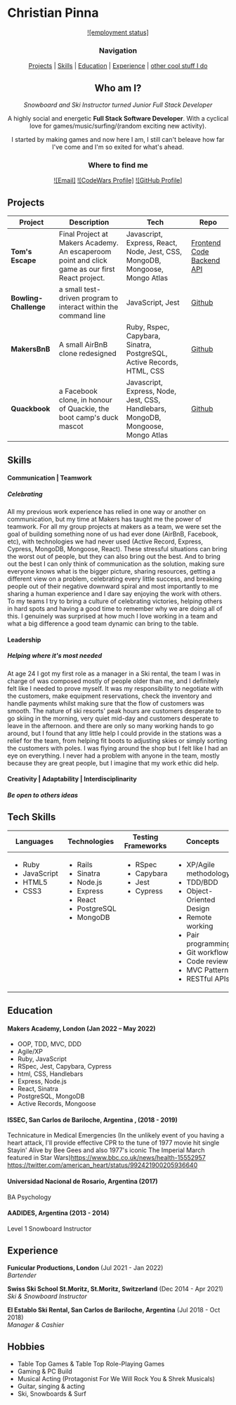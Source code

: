 # Christian Pinna

<div align="center">

[![employment status]](
https://www.floridaconstructionconnection.com/wp-content/uploads/2019/09/blog-hire-me-meme.jpg)

### Navigation 

[Projects](#projects) |  [Skills](#skills) |
[Education](#education) |
[Experience](#experience) |
[other cool stuff I do](#hobbies)

## Who am I? 

*Snowboard and Ski Instructor turned Junior Full Stack Developer*

A highly social and energetic **Full Stack Software Developer**. With a cyclical love for games/music/surfing/(random exciting new activity).

I started by making games and now here I am, I still can't beleave how far I've come and I'm so exited for what's ahead.

### Where to find me

[![Email]](mailto:christian.a.pinna@gmail.com)
[![CodeWars Profile]](https://www.codewars.com/users/ChristianPinna)
[![GitHub Profile]](https://github.com/ChrisPinna)

</div>


## Projects


| Project         | Description                                                                                         | Tech                                | Repo                                                                                                         |
| ----------------------- | ----------------------------------------------------------------------------------------------- | ----------------------------------- | ------------------------------------------------------------------------------------------------------------------------ |
| **Tom's Escape**      | Final Project at Makers Academy. An escaperoom point and click game as our first React project.                                 | Javascript, Express, React, Node, Jest, CSS, MongoDB, Mongoose, Mongo Atlas | [Frontend Code](https://github.com/jam9304/toms-escape-game/tree/main/src) [Backend API](https://github.com/jam9304/toms-escape-game/tree/main/server)            |
| **Bowling-Challenge**    | a small test-driven program to interact within the command line    | JavaScript, Jest            | [Github](https://github.com/ChrisPinna/bowling-challenge) |
| **MakersBnB**           | A small AirBnB clone redesigned       | Ruby, Rspec, Capybara, Sinatra, PostgreSQL, Active Records, HTML, CSS             | [Github](https://github.com/clovellbsc/Makersbnb)                                                                              |
| **Quackbook**      | a Facebook clone, in honour of Quackie, the boot camp's duck mascot | Javascript, Express, Node, Jest, CSS, Handlebars, MongoDB, Mongoose, Mongo Atlas               |  [Github](https://github.com/jonnyabrams/acebook-quack-overflow)


## Skills

#### Communication | Teamwork
##### Celebrating

All my previous work experience has relied in one way or another on communication, but my time at Makers has taught me the power of teamwork. For all my group projects at makers as a team, we were set the goal of building something none of us had ever done (AirBnB, Facebook, etc), with technologies we had never used (Active Record, Express, Cypress, MongoDB, Mongoose, React). These stressful situations can bring the worst out of people, but they can also bring out the best. And to bring out the best I can only think of communication as the solution, making sure everyone knows what is the bigger picture, sharing resources, getting a different view on a problem, celebrating every little success, and breaking people out of their negative downward spiral and most importantly to me sharing a human experience and I dare say enjoying the work with others.
To my teams I try to bring a culture of celebrating victories, helping others in hard spots and having a good time to remember why we are doing all of this.
 I genuinely was surprised at how much I love working in a team and what a big difference a good team dynamic can bring to the table.
#### Leadership
##### Helping where it's most needed

At age 24 I got my first role as a manager in a Ski rental, the team I was in charge of was composed mostly of people older than me, and I definitely felt like I needed to prove myself.
It was my responsibility to negotiate with the customers, make equipment reservations, check the inventory and handle payments whilst making sure that the flow of customers was smooth.
The nature of ski resorts' peak hours are customers desperate to go skiing in the morning, very quiet mid-day and customers desperate to leave in the afternoon. and there are only so many working hands to go around, but I found that any little help I could provide in the stations was a relief for the team, from helping fit boots to adjusting skies or simply sorting the customers with poles. I was flying around the shop but I felt like I had an eye on everything.
I never had a problem with anyone in the team, mostly because they are great people, but I imagine that my work ethic did help.

#### Creativity | Adaptability | Interdisciplinarity 
##### Be open to others ideas


## Tech Skills

<table>
  <thead>
    <tr>
      <th>Languages</th>
      <th>Technologies</th>
      <th>Testing Frameworks</th>
      <th>Concepts</th>
      <th>Tools</th>
    </tr>
  </thead>
  <tbody>
    <tr>
      <td style="vertical-align: top">
        <ul>
          <li>Ruby</li>
          <li>JavaScript</li>
          <li>HTML5</li>
          <li>CSS3</li>
        </ul>
      </td>
      <td style="vertical-align: top">
        <ul>
          <li>Rails</li>
          <li>Sinatra</li>
          <li>Node.js</li>
          <li>Express</li>
          <li>React</li>
          <li>PostgreSQL</li>
          <li>MongoDB</li>
        </ul>
      </td>
      <td style="vertical-align: top">
        <ul>
          <li>RSpec</li>
          <li>Capybara</li>
          <li>Jest</li>
          <li>Cypress</li>
        </ul>
      </td>
      <td style="vertical-align: top">
        <ul>
          <li>XP/Agile methodology</li>
          <li>TDD/BDD</li>
          <li>Object-Oriented Design</li>
          <li>Remote working</li>
          <li>Pair programming</li>
          <li>Git workflow</li>
          <li>Code review</li>
          <li>MVC Pattern</li>
          <li>RESTful APIs</li>
        </ul>
      </td>
      <td style="vertical-align: top">
        <ul>
          <li>VSCode</li>
          <li>Git</li>
          <li>Windows</li>
          <li>OSx</li>
        </ul>
      </td>
    </tr>
  </tbody>
</table>


## Education

#### Makers Academy, London (Jan 2022 – May 2022)

- OOP, TDD, MVC, DDD
- Agile/XP
- Ruby, JavaScript
- RSpec, Jest, Capybara, Cypress
- html, CSS, Handlebars
- Express, Node.js
- React, Sinatra
- PostgreSQL, MongoDB
- Active Records, Mongoose


#### ISSEC, San Carlos  de Bariloche, Argentina , (2018 - 2019)

Technicature in Medical Emergencies (In the unlikely event of you having a heart attack, I'll provide effective CPR to the tune of 1977 movie hit single Stayin' Alive by Bee Gees and also 1977's iconic The Imperial March featured in Star Wars)https://www.bbc.co.uk/news/health-15552957 https://twitter.com/american_heart/status/992421900205936640

#### Universidad Nacional de Rosario, Argentina (2017)

BA Psychology 

#### AADIDES, Argentina (2013 - 2014)

Level 1 Snowboard Instructor

## Experience

**Funicular Productions, London** (Jul 2021 - Jan 2022)    
*Bartender*  

**Swiss Ski School St.Moritz, St.Moritz, Switzerland** (Dec 2014 - Apr 2021)    
*Ski & Snowboard Instructor*  

**El Establo Ski Rental, San Carlos de Bariloche, Argentina** (Jul 2018 - Oct 2018)    
*Manager & Cashier*  

## Hobbies

- Table Top Games & Table Top Role-Playing Games
- Gaming & PC Build
- Musical Acting (Protagonist For We Will Rock You & Shrek Musicals)
- Guitar, singing & acting
- Ski, Snowboards & Surf

